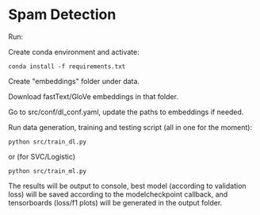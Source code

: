 # Spam Detection

Run: 

Create conda environment and activate:

```conda install -f requirements.txt```

Create "embeddings" folder under data.

Download fastText/GloVe embeddings in that folder.

Go to src/conf/dl_conf.yaml, update the paths to embeddings if needed.

Run data generation, training and testing script (all in one for the moment):

```python src/train_dl.py```

or (for SVC/Logistic)

```python src/train_ml.py```

The results will be output to console, best model (according to validation loss) will be saved according to the modelcheckpoint callback, and tensorboards (loss/f1 plots) will be generated in the output folder.
